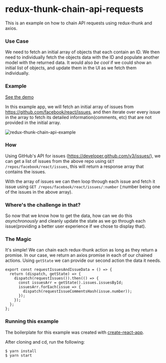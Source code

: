 # redux-thunk-chain-api-requests
This is an example on how to chain API requests using redux-thunk and axios.

### Use Case
We need to fetch an initial array of objects that each contain an ID. We then need to individually fetch the objects data with the ID and populate another model with the returned data. It would also *be cool* if we could show an initial list of objects, and update them in the UI as we fetch them individually.

### Example
[See the demo](https://aaronvb.github.io/redux-thunk-chain-api-requests/)

In this example app, we will fetch an initial array of issues from https://github.com/facebook/react/issues, and then iterate over every issue in the array to fetch its detailed information(comments, etc) that are not provided in the initial array.

![redux-thunk-chain-api-example](https://user-images.githubusercontent.com/100900/35554723-c8a62f32-0540-11e8-9c16-2f4a2d66ea6b.gif)

### How
Using GitHub's API for issues (https://developer.github.com/v3/issues/), we can get a list of issues from the above repo using `GET /repos/facebook/react/issues`, this will return a response array that contains the issues.

With the array of issues we can then loop through each issue and fetch it issue using `GET /repos/facebook/react/issues/:number` (:number being one of the issues in the above array).

### Where's the challenge in that?
So now that we know how to get the data, how can we do this *asynchronously* and cleanly update the state as we go through each issue(providing a better user experience if we chose to display that).

### The Magic
It's simple! We can chain each redux-thunk action as long as they return a promise. In our case, we return an axios promise in each of our chained actions. Using `getState` we can provide our second action the data it needs.
```
export const requestIssuesAndIssueData = () => {
  return (dispatch, getState) => {
    dispatch(requestIssues()).then(() => {
      const issuesArr = getState().issues.issuesById;
      issuesArr.forEach(issue => {
        dispatch(requestIssueCommentsHash(issue.number));
      });
    });
  };
};
```

### Running this example
The boilerplate for this example was created with [create-react-app](https://github.com/facebook/create-react-app).

After cloning and cd, run the following:

```
$ yarn install
$ yarn start
```
